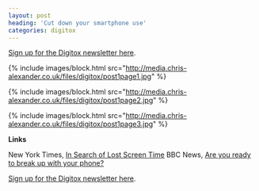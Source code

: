 ```yaml
---
layout: post
heading: 'Cut down your smartphone use'
categories: digitox
---
```


[Sign up for the Digitox newsletter here](https://tinyletter.com/digitox).

{% include images/block.html src="http://media.chris-alexander.co.uk/files/digitox/post1page1.jpg" %}

{% include images/block.html src="http://media.chris-alexander.co.uk/files/digitox/post1page2.jpg" %}

{% include images/block.html src="http://media.chris-alexander.co.uk/files/digitox/post1page3.jpg" %}

**Links**

New York Times, [In Search of Lost Screen Time](https://www.nytimes.com/2018/12/31/opinion/smartphones-screen-time.html)
BBC News, [Are you ready to break up with your phone?](https://www.bbc.co.uk/news/technology-46590880)

[Sign up for the Digitox newsletter here](https://tinyletter.com/digitox).